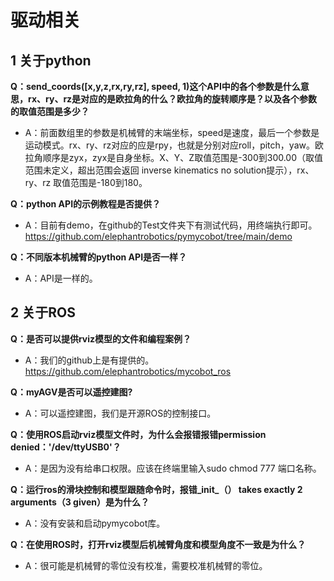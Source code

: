 # 驱动相关

## 1 关于python

**Q：send_coords([x,y,z,rx,ry,rz], speed, 1)这个API中的各个参数是什么意思，rx、ry、rz是对应的是欧拉角的什么？欧拉角的旋转顺序是？以及各个参数的取值范围是多少？**

- A：前面数组里的参数是机械臂的末端坐标，speed是速度，最后一个参数是运动模式。rx、ry、rz对应的应是rpy，也就是分别对应roll，pitch，yaw。欧拉角顺序是zyx，zyx是自身坐标。X、Y、Z取值范围是-300到300.00（取值范围未定义，超出范围会返回 inverse kinematics no solution提示），rx、ry、rz 取值范围是-180到180。


**Q：python API的示例教程是否提供？**

- A：目前有demo，在github的Test文件夹下有测试代码，用终端执行即可。 https://github.com/elephantrobotics/pymycobot/tree/main/demo

**Q：不同版本机械臂的python API是否一样？**

- A：API是一样的。

## 2 关于ROS

**Q：是否可以提供rviz模型的文件和编程案例？**

- A：我们的github上是有提供的。
https://github.com/elephantrobotics/mycobot_ros

**Q：myAGV是否可以遥控建图?**

- A：可以遥控建图，我们是开源ROS的控制接口。


**Q：使用ROS启动rviz模型文件时，为什么会报错报错permission denied：'/dev/ttyUSB0'？**

- A：是因为没有给串口权限。应该在终端里输入sudo chmod 777 端口名称。


**Q：运行ros的滑块控制和模型跟随命令时，报错_init_（） takes exactly 2 arguments（3 given）是为什么？**

- A：没有安装和启动pymycobot库。

**Q：在使用ROS时，打开rviz模型后机械臂角度和模型角度不一致是为什么？**

- A：很可能是机械臂的零位没有校准，需要校准机械臂的零位。